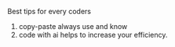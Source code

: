 Best tips for every coders 
1) copy-paste always use and know
2) code with ai helps to increase your efficiency.
    